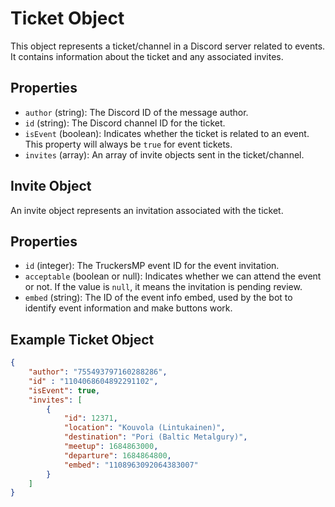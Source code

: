 Ticket Object
=============

This object represents a ticket/channel in a Discord server related to events. It contains information about the ticket and any associated invites.

Properties
----------

- `author` (string): The Discord ID of the message author.
- `id` (string): The Discord channel ID for the ticket.
- `isEvent` (boolean): Indicates whether the ticket is related to an event. This property will always be `true` for event tickets.
- `invites` (array): An array of invite objects sent in the ticket/channel.

Invite Object
-------------

An invite object represents an invitation associated with the ticket.

Properties
----------

- `id` (integer): The TruckersMP event ID for the event invitation.
- `acceptable` (boolean or null): Indicates whether we can attend the event or not. If the value is `null`, it means the invitation is pending review.
- `embed` (string): The ID of the event info embed, used by the bot to identify event information and make buttons work.

Example Ticket Object
---------------------
```json
{
    "author": "755493797160288286",
    "id" : "1104068604892291102",
    "isEvent": true,
    "invites": [
        {
            "id": 12371,
            "location": "Kouvola (Lintukainen)",
            "destination": "Pori (Baltic Metalgury)",
            "meetup": 1684863000,
            "departure": 1684864800,
            "embed": "1108963092064383007"
        }
    ]
}

